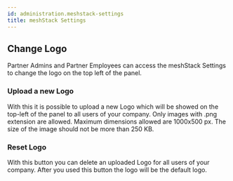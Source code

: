 ```yaml
---
id: administration.meshstack-settings
title: meshStack Settings
---
```


## Change Logo

Partner Admins and Partner Employees can access the meshStack Settings to change the logo on the top left of the panel.

### Upload a new Logo

With this it is possible to upload a new Logo which will be showed on the top-left of the panel to all users of your company.
Only images with .png extension are allowed.
Maximum dimensions allowed are 1000x500 px.
The size of the image should not be more than 250 KB.

### Reset Logo

With this button you can delete an uploaded Logo for all users of your company.
After you used this button the logo will be the default logo.
